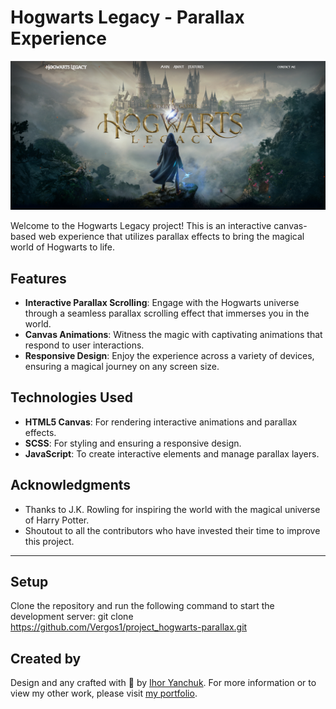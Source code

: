 # Hogwarts Legacy - Parallax Experience

![Hogwarts Legacy](img/preview.jpg)

Welcome to the Hogwarts Legacy project! This is an interactive canvas-based web experience that utilizes parallax effects to bring the magical world of Hogwarts to life.

## Features

- **Interactive Parallax Scrolling**: Engage with the Hogwarts universe through a seamless parallax scrolling effect that immerses you in the world.
- **Canvas Animations**: Witness the magic with captivating animations that respond to user interactions.
- **Responsive Design**: Enjoy the experience across a variety of devices, ensuring a magical journey on any screen size.

## Technologies Used

- **HTML5 Canvas**: For rendering interactive animations and parallax effects.
- **SCSS**: For styling and ensuring a responsive design.
- **JavaScript**: To create interactive elements and manage parallax layers.

## Acknowledgments

- Thanks to J.K. Rowling for inspiring the world with the magical universe of Harry Potter.
- Shoutout to all the contributors who have invested their time to improve this project.

---

## Setup

Clone the repository and run the following command to start the development server:
git clone https://github.com/Vergos1/project_hogwarts-parallax.git 

## Created by
Design and any crafted with 💜 by [Ihor Yanchuk](https://github.com/Vergos1). For more information or to view my other work, please visit [my portfolio](http://yanchuk.vinnytsia.ua/).




